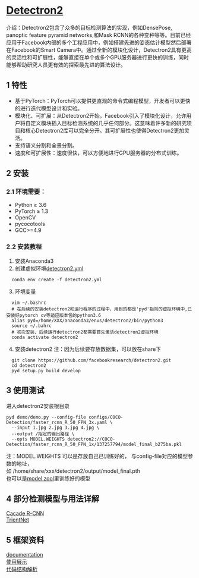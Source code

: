 # [Detectron2](https://github.com/facebookresearch/detectron2) 
介绍：Detectron2包含了众多的目标检测算法的实现，例如DensePose, panoptic feature pyramid networks,和Mask RCNN的各种变种等等。目前已经应用于Facebook内部的多个工程应用中，例如搭建先进的姿态估计模型然后部署在Facebook的Smart Camera中。通过全新的模块化设计，Detectron2具有更高的灵活性和可扩展性，能够直接在单个或多个GPU服务器进行更快的训练，同时能够帮助研究人员更有效的探索最先进的算法设计。

## 1 特性
+ 基于PyTorch：PyTorch可以提供更直观的命令式编程模型，开发者可以更快的进行迭代模型设计和实验。
+ 模块化、可扩展：从Detectron2开始，Facebook引入了模块化设计，允许用户将自定义模块插入目标检测系统的几乎任何部分。这意味着许多新的研究项目和核心Detectron2库可以完全分开。其可扩展性也使得Detectron2更加灵活。
+ 支持语义分割和全景分割。
+ 速度和可扩展性：速度很快，可以方便地进行GPU服务器的分布式训练。 

## 2 安装 
 ### 2.1 环境需要：  
   + Python ≥ 3.6  
   + PyTorch ≥ 1.3  
   + OpenCV  
   + pycocotools  
   + GCC>=4.9

 ### 2.2 安装教程  
  1. 安装Anaconda3  
  2. 创建虚拟环境[detectron2.yml]()  
  ```  
    conda env create -f detectron2.yml 
  ```  
   3. 环境变量
  ```
    vim ~/.bashrc
    # 在后续的安装detectron2和运行程序的过程中，用到的都是'pyd'指向的虚拟环境中,已安装好pytorch cv等适应版本包的python3.6
    alias pyd=/home/XXX/anaconda3/envs/detectron2/bin/python3
    source ~/.bahrc
    # 初次安装、后续运行detectron2都需要首先激活detectron2虚拟环境
    conda activate detectron2
  ```
  4. 安装detectron2
  注：因为后续要存放数据集，可以放在share下
  ```
    git clone https://github.com/facebookresearch/detectron2.git  
    cd detectron2  
    pyd setup.py build develop  
  ```

## 3 使用测试  
进入detectron2安装根目录
  ```
  pyd demo/demo.py --config-file configs/COCO-Detection/faster_rcnn_R_50_FPN_3x.yaml \
    --input 1.jpg 2.jpg 3.jpg 4.jpg \
    --output /指定的输出路径 \
    --opts MODEL.WEIGHTS detectron2://COCO-Detection/faster_rcnn_R_50_FPN_1x/137257794/model_final_b275ba.pkl
  ```
  注：MODEL.WEIGHTS 可以是存放自己已训练好的， 与config-file对应的模型参数的地址，  
      如 /home/share/xxx/detectron2/output/model_final.pth  
      也可以是[model zool](https://github.com/facebookresearch/detectron2/blob/master/MODEL_ZOO.md)里训练好的模型
## 4 部分检测模型与用法详解
  [Cacade R-CNN]()  
  [TrientNet]()
## 5 框架资料  
[documentation](https://detectron2.readthedocs.io/tutorials/extend.html)  
[使用展示](https://colab.research.google.com/drive/16jcaJoc6bCFAQ96jDe2HwtXj7BMD_-m5)  
[代码结构解析](https://www.zhihu.com/search?type=content&q=detectron2%E4%BB%A3%E7%A0%81%E9%98%85%E8%AF%BB%E7%AC%94%E8%AE%B0)
